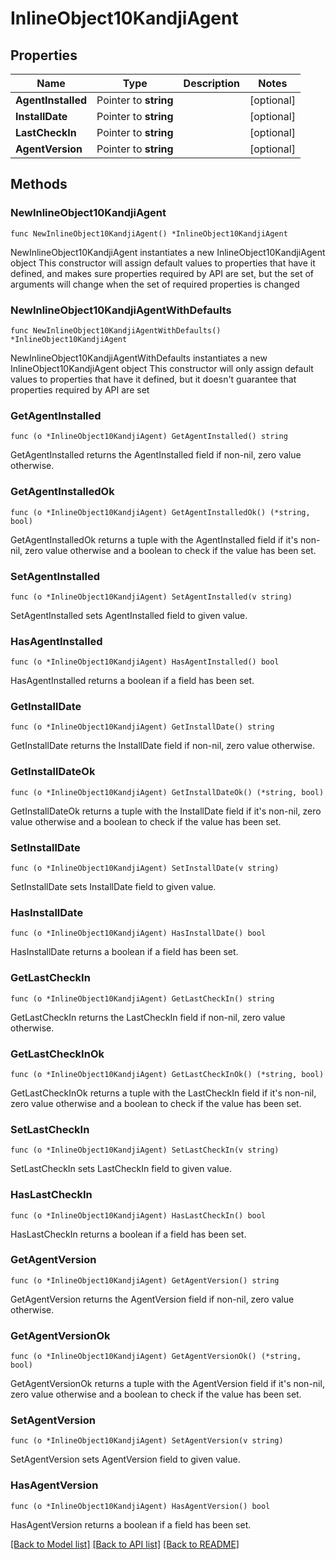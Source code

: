 # InlineObject10KandjiAgent

## Properties

Name | Type | Description | Notes
------------ | ------------- | ------------- | -------------
**AgentInstalled** | Pointer to **string** |  | [optional] 
**InstallDate** | Pointer to **string** |  | [optional] 
**LastCheckIn** | Pointer to **string** |  | [optional] 
**AgentVersion** | Pointer to **string** |  | [optional] 

## Methods

### NewInlineObject10KandjiAgent

`func NewInlineObject10KandjiAgent() *InlineObject10KandjiAgent`

NewInlineObject10KandjiAgent instantiates a new InlineObject10KandjiAgent object
This constructor will assign default values to properties that have it defined,
and makes sure properties required by API are set, but the set of arguments
will change when the set of required properties is changed

### NewInlineObject10KandjiAgentWithDefaults

`func NewInlineObject10KandjiAgentWithDefaults() *InlineObject10KandjiAgent`

NewInlineObject10KandjiAgentWithDefaults instantiates a new InlineObject10KandjiAgent object
This constructor will only assign default values to properties that have it defined,
but it doesn't guarantee that properties required by API are set

### GetAgentInstalled

`func (o *InlineObject10KandjiAgent) GetAgentInstalled() string`

GetAgentInstalled returns the AgentInstalled field if non-nil, zero value otherwise.

### GetAgentInstalledOk

`func (o *InlineObject10KandjiAgent) GetAgentInstalledOk() (*string, bool)`

GetAgentInstalledOk returns a tuple with the AgentInstalled field if it's non-nil, zero value otherwise
and a boolean to check if the value has been set.

### SetAgentInstalled

`func (o *InlineObject10KandjiAgent) SetAgentInstalled(v string)`

SetAgentInstalled sets AgentInstalled field to given value.

### HasAgentInstalled

`func (o *InlineObject10KandjiAgent) HasAgentInstalled() bool`

HasAgentInstalled returns a boolean if a field has been set.

### GetInstallDate

`func (o *InlineObject10KandjiAgent) GetInstallDate() string`

GetInstallDate returns the InstallDate field if non-nil, zero value otherwise.

### GetInstallDateOk

`func (o *InlineObject10KandjiAgent) GetInstallDateOk() (*string, bool)`

GetInstallDateOk returns a tuple with the InstallDate field if it's non-nil, zero value otherwise
and a boolean to check if the value has been set.

### SetInstallDate

`func (o *InlineObject10KandjiAgent) SetInstallDate(v string)`

SetInstallDate sets InstallDate field to given value.

### HasInstallDate

`func (o *InlineObject10KandjiAgent) HasInstallDate() bool`

HasInstallDate returns a boolean if a field has been set.

### GetLastCheckIn

`func (o *InlineObject10KandjiAgent) GetLastCheckIn() string`

GetLastCheckIn returns the LastCheckIn field if non-nil, zero value otherwise.

### GetLastCheckInOk

`func (o *InlineObject10KandjiAgent) GetLastCheckInOk() (*string, bool)`

GetLastCheckInOk returns a tuple with the LastCheckIn field if it's non-nil, zero value otherwise
and a boolean to check if the value has been set.

### SetLastCheckIn

`func (o *InlineObject10KandjiAgent) SetLastCheckIn(v string)`

SetLastCheckIn sets LastCheckIn field to given value.

### HasLastCheckIn

`func (o *InlineObject10KandjiAgent) HasLastCheckIn() bool`

HasLastCheckIn returns a boolean if a field has been set.

### GetAgentVersion

`func (o *InlineObject10KandjiAgent) GetAgentVersion() string`

GetAgentVersion returns the AgentVersion field if non-nil, zero value otherwise.

### GetAgentVersionOk

`func (o *InlineObject10KandjiAgent) GetAgentVersionOk() (*string, bool)`

GetAgentVersionOk returns a tuple with the AgentVersion field if it's non-nil, zero value otherwise
and a boolean to check if the value has been set.

### SetAgentVersion

`func (o *InlineObject10KandjiAgent) SetAgentVersion(v string)`

SetAgentVersion sets AgentVersion field to given value.

### HasAgentVersion

`func (o *InlineObject10KandjiAgent) HasAgentVersion() bool`

HasAgentVersion returns a boolean if a field has been set.


[[Back to Model list]](../README.md#documentation-for-models) [[Back to API list]](../README.md#documentation-for-api-endpoints) [[Back to README]](../README.md)


